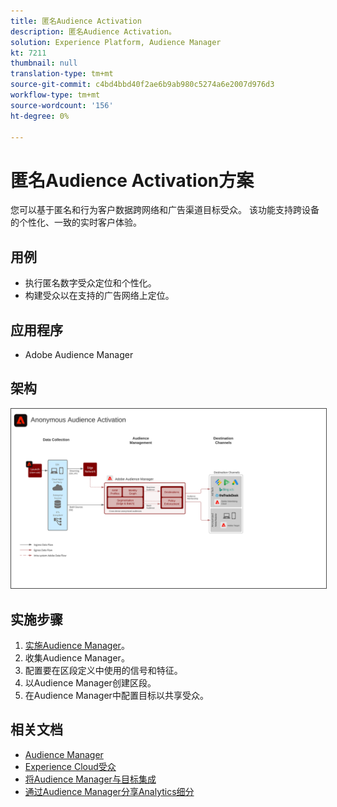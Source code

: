 ```yaml
---
title: 匿名Audience Activation
description: 匿名Audience Activation。
solution: Experience Platform, Audience Manager
kt: 7211
thumbnail: null
translation-type: tm+mt
source-git-commit: c4bd4bbd40f2ae6b9ab980c5274a6e2007d976d3
workflow-type: tm+mt
source-wordcount: '156'
ht-degree: 0%

---
```



# 匿名Audience Activation方案

您可以基于匿名和行为客户数据跨网络和广告渠道目标受众。 该功能支持跨设备的个性化、一致的实时客户体验。

## 用例

* 执行匿名数字受众定位和个性化。
* 构建受众以在支持的广告网络上定位。

## 应用程序

* Adobe Audience Manager

## 架构

<img src="assets/aam.svg" alt="匿名Audience Activation方案的参考架构" style="border:1px solid #4a4a4a" />

## 实施步骤

<!-- These steps should link to help. -->

1. [实施Audience Manager](https://experienceleague.corp.adobe.com/docs/audience-manager/user-guide/implementation-integration-guides/implement-audience-manager.html?lang=en#implementation-integration-guides)。
1. 收集Audience Manager。
1. 配置要在区段定义中使用的信号和特征。
1. 以Audience Manager创建区段。
1. 在Audience Manager中配置目标以共享受众。

## 相关文档

* [Audience Manager](https://experienceleague.adobe.com/docs/audience-manager.html?lang=en)
* [Experience Cloud受众](https://experienceleague.adobe.com/docs/core-services/interface/audiences/audience-library.html)
* [将Audience Manager与目标集成](https://experienceleague.adobe.com/docs/audience-manager/user-guide/implementation-integration-guides/integration-other-solutions/aam-target-integration.html)
* [通过Audience Manager分享Analytics细分](https://experienceleague.adobe.com/docs/analytics/components/segmentation/segmentation-workflow/seg-publish.html)
















